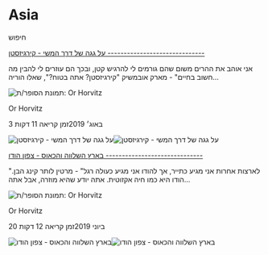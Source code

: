 # Asia

חיפוש

[על גגה של דרך המשי - קירגיזסטן
------------------------------](https://www.orhorvitztravel.com/post/kyrgyzstan)

אני אוהב את ההרים משום שהם גורמים לי להרגיש קטן, ובכך הם עוזרים לי להבין מה חשוב בחיים" - מארק אובמשיק "קירגיזסטן? אתה בטוח?", שאלו הוריה...

![תמונת הסופר/ת: Or Horvitz]()

Or Horvitz

3 באוג׳ 2019זמן קריאה 11 דקות

![על גגה של דרך המשי - קירגיזסטן](https://static.wixstatic.com/media/4e19df_8ea2fb870a494a05b941f9ff0dea74c5~mv2.jpg/v1/fill/w_333,h_250,fp_0.50_0.50,q_30,blur_30,enc_avif,quality_auto/4e19df_8ea2fb870a494a05b941f9ff0dea74c5~mv2.webp)![על גגה של דרך המשי - קירגיזסטן](https://static.wixstatic.com/media/4e19df_8ea2fb870a494a05b941f9ff0dea74c5~mv2.jpg/v1/fill/w_454,h_341,fp_0.50_0.50,q_90,enc_avif,quality_auto/4e19df_8ea2fb870a494a05b941f9ff0dea74c5~mv2.webp)

[בארץ השלווה והכאוס - צפון הודו
------------------------------](https://www.orhorvitztravel.com/post/north_india)

"לארצות אחרות אני מגיע כתייר, אך להודו אני מגיע כעולה רגל" - מרטין לותר קינג הבן. הודו היא כמו חיה אקזוטית. אתה יודע שהיא מוזרה, אבל אתה...

![תמונת הסופר/ת: Or Horvitz]()

Or Horvitz

20 ביוני 2019זמן קריאה 12 דקות

![בארץ השלווה והכאוס - צפון הודו ](https://static.wixstatic.com/media/4e19df_d17d6cd31e8b43dc920af28a30dbdc0d~mv2_d_5184_3456_s_4_2.jpg/v1/fill/w_333,h_250,fp_0.50_0.50,q_30,blur_30,enc_avif,quality_auto/4e19df_d17d6cd31e8b43dc920af28a30dbdc0d~mv2_d_5184_3456_s_4_2.webp)![בארץ השלווה והכאוס - צפון הודו ](https://static.wixstatic.com/media/4e19df_d17d6cd31e8b43dc920af28a30dbdc0d~mv2_d_5184_3456_s_4_2.jpg/v1/fill/w_454,h_341,fp_0.50_0.50,q_90,enc_avif,quality_auto/4e19df_d17d6cd31e8b43dc920af28a30dbdc0d~mv2_d_5184_3456_s_4_2.webp)